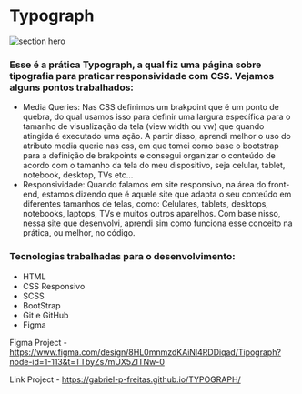 # Typograph
![section hero](https://github.com/user-attachments/assets/9d58e921-bcda-4c52-a2d6-6830a5e1873a)
### Esse é a prática Typograph, a qual fiz uma página sobre tipografia para praticar responsividade com CSS. Vejamos alguns pontos trabalhados:
- Media Queries: Nas CSS definimos um brakpoint que é um ponto de quebra, do qual usamos isso para definir uma largura específica para o tamanho de visualização da tela (view width ou vw)
  que quando atingida é executado uma ação. A partir disso, aprendi melhor o uso do atributo media querie nas css, em que tomei como base o bootstrap para a definição de brakpoints e
  consegui organizar o conteúdo de acordo com o tamanho da tela do meu dispositivo, seja celular, tablet, notebook, desktop, TVs etc...
- Responsividade: Quando falamos em site responsivo, na área do front-end, estamos dizendo que é aquele site que adapta o seu conteúdo em diferentes tamanhos de telas, como:
  Celulares, tablets, desktops, notebooks, laptops, TVs e muitos outros aparelhos. Com base nisso, nessa site que desenvolvi, aprendi sim como funciona esse conceito na prática, ou melhor,
  no código.
### Tecnologias trabalhadas para o desenvolvimento:
- HTML
- CSS Responsivo
- SCSS
- BootStrap
- Git e GitHub
- Figma

Figma Project - https://www.figma.com/design/8HL0mnmzdKAiNl4RDDiqad/Tipograph?node-id=1-113&t=TTbyZs7mUX5ZITNw-0

Link Project - https://gabriel-p-freitas.github.io/TYPOGRAPH/


